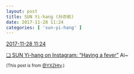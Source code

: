 ```yaml
---
layout: post
title: SUN Yi-hang (孙亦航)
date: 2017-11-28 11:24
categories: [ 'sun-yi-hang' ]
---
```


<div class="weibo-info">
  <a href="https://weibo.com/2565158051/Fx9FFdEuc">2017-11-28 11:24</a>
</div>

[❏ SUN Yi-hang on Instagram: “Having a fever”](https://www.instagram.com/p/BcBhAkWDzRM/) Ai~

<!-- more -->

<small>(This post is from [@YXZHty](http://weibo.com/2565158051).)</small>
